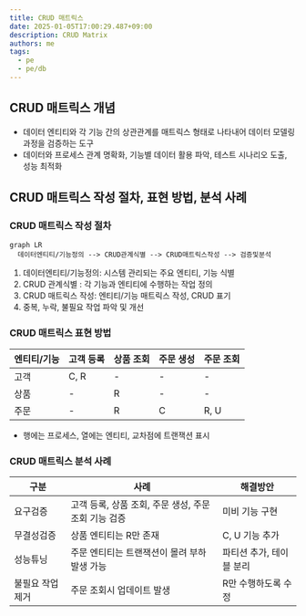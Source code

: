 ```yaml
---
title: CRUD 매트릭스
date: 2025-01-05T17:00:29.487+09:00
description: CRUD Matrix
authors: me
tags:
  - pe
  - pe/db 
---
```


## CRUD 매트릭스 개념

- 데이터 엔티티와 각 기능 간의 상관관계를 매트릭스 형태로 나타내어 데이터 모델링 과정을 검증하는 도구
- 데이터와 프로세스 관계 명확화, 기능별 데이터 활용 파악, 테스트 시나리오 도출, 성능 최적화

## CRUD 매트릭스 작성 절차, 표현 방법, 분석 사례

### CRUD 매트릭스 작성 절차

```mermaid
graph LR
  데이터엔티티/기능정의 --> CRUD관계식별 --> CRUD매트릭스작성 --> 검증및분석
```

1. 데이터엔티티/기능정의: 시스템 관리되는 주요 엔티티, 기능 식별
2. CRUD 관계식별 : 각 기능과 엔티티에 수행하는 작업 정의
3. CRUD 매트릭스 작성: 엔티티/기능 매트릭스 작성, CRUD 표기
4. 중복, 누락, 불필요 작업 파악 및 개선

### CRUD 매트릭스 표현 방법

| 엔티티/기능 | 고객 등록 | 상품 조회 | 주문 생성 | 주문 조회 |
| --- | --- | --- | --- | --- |
| 고객 | C, R | - | - | - |
| 상품 | - | R | - | - |
| 주문 | - | R | C | R, U |

- 행에는 프로세스, 열에는 엔티티, 교차점에 트랜잭션 표시

### CRUD 매트릭스 분석 사례

| 구분 | 사례 | 해결방안 |
| --- | --- | --- |
| 요구검증 | 고객 등록, 상품 조회, 주문 생성, 주문 조회 기능 검증 | 미비 기능 구현 |
| 무결성검증 | 상품 엔티티는 R만 존재 | C, U 기능 추가 |
| 성능튜닝 | 주문 엔티티는 트랜잭션이 몰려 부하 발생 가능 | 파티션 추가, 테이블 분리 |
| 불필요 작업 제거 | 주문 조회시 업데이트 발생 | R만 수행하도록 수정 |
